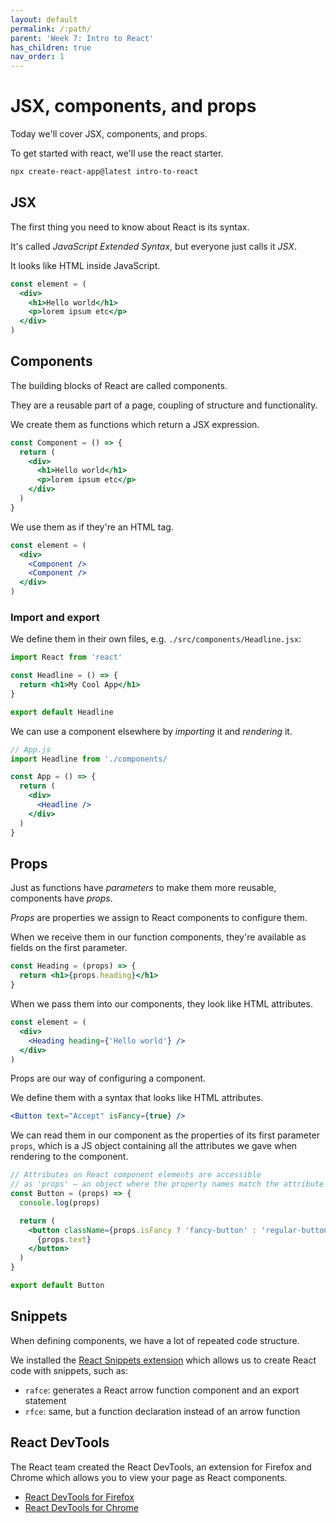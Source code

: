 ```yaml
---
layout: default
permalink: /:path/
parent: 'Week 7: Intro to React'
has_children: true
nav_order: 1
---
```


# JSX, components, and props

Today we'll cover JSX, components, and props.

To get started with react, we'll use the react starter.

```sh
npx create-react-app@latest intro-to-react
```

## JSX

The first thing you need to know about React is its syntax.

It's called _JavaScript Extended Syntax_, but everyone just calls it _JSX_.

It looks like HTML inside JavaScript.

```jsx
const element = (
  <div>
    <h1>Hello world</h1>
    <p>lorem ipsum etc</p>
  </div>
)
```

## Components

The building blocks of React are called components.

They are a reusable part of a page, coupling of structure and functionality.

We create them as functions which return a JSX expression.

```jsx
const Component = () => {
  return (
    <div>
      <h1>Hello world</h1>
      <p>lorem ipsum etc</p>
    </div>
  )
}
```

We use them as if they're an HTML tag.

```jsx
const element = (
  <div>
    <Component />
    <Component />
  </div>
)
```

### Import and export

We define them in their own files, e.g. `./src/components/Headline.jsx`:

```jsx
import React from 'react'

const Headline = () => {
  return <h1>My Cool App</h1>
}

export default Headline
```

We can use a component elsewhere by _importing_ it and _rendering_ it.

```jsx
// App.js
import Headline from './components/

const App = () => {
  return (
    <div>
      <Headline />
    </div>
  )
}
```

## Props

Just as functions have _parameters_ to make them more reusable,
components have _props_.

_Props_ are properties we assign to React components to configure them.

When we receive them in our function components, they're available as fields on the first parameter.

```jsx
const Heading = (props) => {
  return <h1>{props.heading}</h1>
}
```

When we pass them into our components, they look like HTML attributes.

```jsx
const element = (
  <div>
    <Heading heading={'Hello world'} />
  </div>
)
```

Props are our way of configuring a component.

We define them with a syntax that looks like HTML attributes.

```jsx
<Button text="Accept" isFancy={true} />
```

We can read them in our component as the properties of its first parameter `props`, which is a JS object containing all the attributes we gave when rendering to the component.

```jsx
// Attributes on React component elements are accessible
// as 'props' – an object where the property names match the attribute names
const Button = (props) => {
  console.log(props)

  return (
    <button className={props.isFancy ? 'fancy-button' : 'regular-button'}>
      {props.text}
    </button>
  )
}

export default Button
```

## Snippets

When defining components, we have a lot of repeated code structure.

We installed the [React Snippets extension][extension] which allows us to create React code with snippets, such as:

- `rafce`: generates a React arrow function component and an export statement
- `rfce`: same, but a function declaration instead of an arrow function

## React DevTools

The React team created the React DevTools, an extension for Firefox and Chrome which allows you to view your page as React components.

- [React DevTools for Firefox][firefox devtools]
- [React DevTools for Chrome][chrome devtools]

[firefox devtools]: https://addons.mozilla.org/en-US/firefox/addon/react-devtools/
[chrome devtools]: https://chrome.google.com/webstore/detail/react-developer-tools/fmkadmapgofadopljbjfkapdkoienihi
[extension]: https://marketplace.visualstudio.com/items?itemName=dsznajder.es7-react-js-snippets
